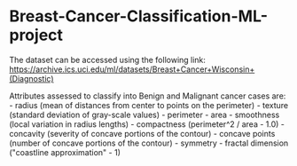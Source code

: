 # Breast-Cancer-Classification-ML-project
The dataset can be accessed using the following link:
https://archive.ics.uci.edu/ml/datasets/Breast+Cancer+Wisconsin+(Diagnostic)

Attributes assessed to classify into Benign and Malignant cancer cases are:
        - radius (mean of distances from center to points on the perimeter)
        - texture (standard deviation of gray-scale values)
        - perimeter
        - area
        - smoothness (local variation in radius lengths)
        - compactness (perimeter^2 / area - 1.0)
        - concavity (severity of concave portions of the contour)
        - concave points (number of concave portions of the contour)
        - symmetry 
        - fractal dimension ("coastline approximation" - 1)

